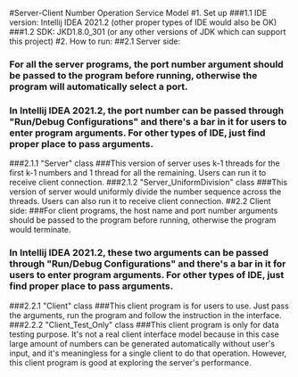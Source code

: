 #Server-Client Number Operation Service Model
#1. Set up
###1.1 IDE version: Intellij IDEA 2021.2 (other proper types of IDE would also be OK)
###1.2 SDK: JKD1.8.0_301 (or any other versions of JDK which can support this project)
#2. How to run:
##2.1 Server side:
### For all the server programs, the port number argument should be passed to the program before running, otherwise the program will automatically select a port. 
### In Intellij IDEA 2021.2, the port number can be passed through "Run/Debug Configurations" and there's a bar in it for users to enter program arguments. For other types of IDE, just find proper place to pass arguments.
###2.1.1 "Server" class 
###This version of server uses k-1 threads for the first k-1 numbers and 1 thread for all the remaining. Users can run it to receive client connection.
###2.1.2 "Server_UniformDivision" class
###This version of server would uniformly divide the number sequence across the threads. Users can also run it to receive client connection.
##2.2 Client side:
###For client programs, the host name and port number arguments should be passed to the program before running, otherwise the program would terminate.
### In Intellij IDEA 2021.2, these two arguments can be passed through "Run/Debug Configurations" and there's a bar in it for users to enter program arguments. For other types of IDE, just find proper place to pass arguments.
###2.2.1 "Client" class
###This client program is for users to use. Just pass the arguments, run the program and follow the instruction in the interface.
###2.2.2 "Client_Test_Only" class
###This client program is only for data testing purpose. It's not a real client interface model because in this case large amount of numbers can be generated automatically without user's input, and it's meaningless for a single client to do that operation. However, this client program is good at exploring the server's performance.